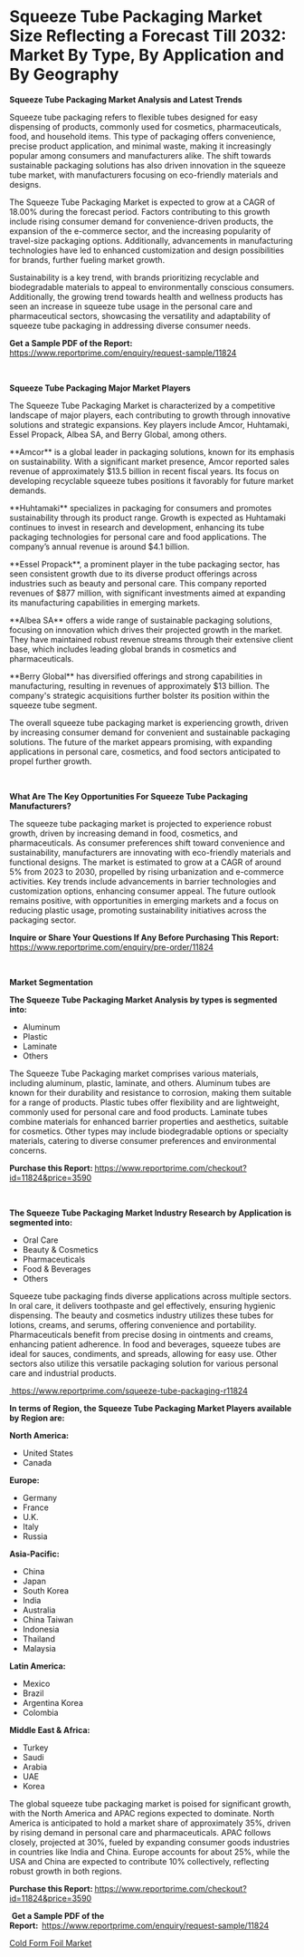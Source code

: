 <p><h1>Squeeze Tube Packaging Market Size Reflecting a Forecast Till 2032: Market By Type, By Application and By Geography</h1></p><p><strong>Squeeze Tube Packaging Market Analysis and Latest Trends</strong></p>
<p><p>Squeeze tube packaging refers to flexible tubes designed for easy dispensing of products, commonly used for cosmetics, pharmaceuticals, food, and household items. This type of packaging offers convenience, precise product application, and minimal waste, making it increasingly popular among consumers and manufacturers alike. The shift towards sustainable packaging solutions has also driven innovation in the squeeze tube market, with manufacturers focusing on eco-friendly materials and designs. </p><p>The Squeeze Tube Packaging Market is expected to grow at a CAGR of 18.00% during the forecast period. Factors contributing to this growth include rising consumer demand for convenience-driven products, the expansion of the e-commerce sector, and the increasing popularity of travel-size packaging options. Additionally, advancements in manufacturing technologies have led to enhanced customization and design possibilities for brands, further fueling market growth. </p><p>Sustainability is a key trend, with brands prioritizing recyclable and biodegradable materials to appeal to environmentally conscious consumers. Additionally, the growing trend towards health and wellness products has seen an increase in squeeze tube usage in the personal care and pharmaceutical sectors, showcasing the versatility and adaptability of squeeze tube packaging in addressing diverse consumer needs.</p></p>
<p><strong>Get a Sample PDF of the Report:&nbsp;</strong> <a href="https://www.reportprime.com/enquiry/request-sample/11824?utm_campaign=3072&utm_medium=2&utm_source=Github&utm_content=ia&utm_term=17032025&utm_id=squeeze-tube-packaging">https://www.reportprime.com/enquiry/request-sample/11824</a></p>
<p>&nbsp;</p>
<p><strong>Squeeze Tube Packaging Major Market Players</strong></p>
<p><p>The Squeeze Tube Packaging Market is characterized by a competitive landscape of major players, each contributing to growth through innovative solutions and strategic expansions. Key players include Amcor, Huhtamaki, Essel Propack, Albea SA, and Berry Global, among others.</p><p>**Amcor** is a global leader in packaging solutions, known for its emphasis on sustainability. With a significant market presence, Amcor reported sales revenue of approximately $13.5 billion in recent fiscal years. Its focus on developing recyclable squeeze tubes positions it favorably for future market demands.</p><p>**Huhtamaki** specializes in packaging for consumers and promotes sustainability through its product range. Growth is expected as Huhtamaki continues to invest in research and development, enhancing its tube packaging technologies for personal care and food applications. The company’s annual revenue is around $4.1 billion.</p><p>**Essel Propack**, a prominent player in the tube packaging sector, has seen consistent growth due to its diverse product offerings across industries such as beauty and personal care. This company reported revenues of $877 million, with significant investments aimed at expanding its manufacturing capabilities in emerging markets.</p><p>**Albea SA** offers a wide range of sustainable packaging solutions, focusing on innovation which drives their projected growth in the market. They have maintained robust revenue streams through their extensive client base, which includes leading global brands in cosmetics and pharmaceuticals.</p><p>**Berry Global** has diversified offerings and strong capabilities in manufacturing, resulting in revenues of approximately $13 billion. The company's strategic acquisitions further bolster its position within the squeeze tube segment.</p><p>The overall squeeze tube packaging market is experiencing growth, driven by increasing consumer demand for convenient and sustainable packaging solutions. The future of the market appears promising, with expanding applications in personal care, cosmetics, and food sectors anticipated to propel further growth.</p></p>
<p>&nbsp;</p>
<p><strong>What Are The Key Opportunities For Squeeze Tube Packaging Manufacturers?</strong></p>
<p><p>The squeeze tube packaging market is projected to experience robust growth, driven by increasing demand in food, cosmetics, and pharmaceuticals. As consumer preferences shift toward convenience and sustainability, manufacturers are innovating with eco-friendly materials and functional designs. The market is estimated to grow at a CAGR of around 5% from 2023 to 2030, propelled by rising urbanization and e-commerce activities. Key trends include advancements in barrier technologies and customization options, enhancing consumer appeal. The future outlook remains positive, with opportunities in emerging markets and a focus on reducing plastic usage, promoting sustainability initiatives across the packaging sector.</p></p>
<p><strong>Inquire or Share Your Questions If Any Before Purchasing This Report:</strong> <a href="https://www.reportprime.com/enquiry/pre-order/11824?utm_campaign=3072&utm_medium=2&utm_source=Github&utm_content=ia&utm_term=17032025&utm_id=squeeze-tube-packaging">https://www.reportprime.com/enquiry/pre-order/11824</a></p>
<p>&nbsp;</p>
<p><strong>Market Segmentation</strong></p>
<p><strong>The Squeeze Tube Packaging Market Analysis by types is segmented into:</strong></p>
<p><ul><li>Aluminum</li><li>Plastic</li><li>Laminate</li><li>Others</li></ul></p>
<p><p>The Squeeze Tube Packaging market comprises various materials, including aluminum, plastic, laminate, and others. Aluminum tubes are known for their durability and resistance to corrosion, making them suitable for a range of products. Plastic tubes offer flexibility and are lightweight, commonly used for personal care and food products. Laminate tubes combine materials for enhanced barrier properties and aesthetics, suitable for cosmetics. Other types may include biodegradable options or specialty materials, catering to diverse consumer preferences and environmental concerns.</p></p>
<p><strong>Purchase this Report:&nbsp;</strong><a href="https://www.reportprime.com/checkout?id=11824&price=3590&utm_campaign=3072&utm_medium=2&utm_source=Github&utm_content=ia&utm_term=17032025&utm_id=squeeze-tube-packaging">https://www.reportprime.com/checkout?id=11824&price=3590</a></p>
<p>&nbsp;</p>
<p><strong>The Squeeze Tube Packaging Market Industry Research by Application is segmented into:</strong></p>
<p><ul><li>Oral Care</li><li>Beauty & Cosmetics</li><li>Pharmaceuticals</li><li>Food & Beverages</li><li>Others</li></ul></p>
<p><p>Squeeze tube packaging finds diverse applications across multiple sectors. In oral care, it delivers toothpaste and gel effectively, ensuring hygienic dispensing. The beauty and cosmetics industry utilizes these tubes for lotions, creams, and serums, offering convenience and portability. Pharmaceuticals benefit from precise dosing in ointments and creams, enhancing patient adherence. In food and beverages, squeeze tubes are ideal for sauces, condiments, and spreads, allowing for easy use. Other sectors also utilize this versatile packaging solution for various personal care and industrial products.</p></p>
<p><a href="https://www.reportprime.com/squeeze-tube-packaging-r11824?utm_campaign=3072&utm_medium=2&utm_source=Github&utm_content=ia&utm_term=17032025&utm_id=squeeze-tube-packaging">&nbsp;https://www.reportprime.com/squeeze-tube-packaging-r11824</a></p>
<p><strong>In terms of Region, the Squeeze Tube Packaging Market Players available by Region are:</strong></p>
<p>
    <p> <strong> North America: </strong>
        <ul>
            <li>United States</li>
            <li>Canada</li>
        </ul>
        </p> 
    <p> <strong> Europe: </strong>
        <ul>
            <li>Germany</li>
            <li>France</li>
            <li>U.K.</li>
            <li>Italy</li>
            <li>Russia</li>
        </ul>
        </p> 
    <p> <strong> Asia-Pacific: </strong>
        <ul>
            <li>China</li>
            <li>Japan</li>
            <li>South Korea</li>
            <li>India</li>
            <li>Australia</li>
            <li>China Taiwan</li>
            <li>Indonesia</li>
            <li>Thailand</li>
            <li>Malaysia</li>
        </ul>
        </p> 
    <p> <strong> Latin America: </strong>
        <ul>
            <li>Mexico</li>
            <li>Brazil</li>
            <li>Argentina Korea</li>
            <li>Colombia</li>
        </ul>
        </p> 
    <p> <strong> Middle East & Africa: </strong>
        <ul>
            <li>Turkey</li>
            <li>Saudi</li>
            <li>Arabia</li>
            <li>UAE</li>
            <li>Korea</li>
        </ul>
    </p>
    </p>
<p><p>The global squeeze tube packaging market is poised for significant growth, with the North America and APAC regions expected to dominate. North America is anticipated to hold a market share of approximately 35%, driven by rising demand in personal care and pharmaceuticals. APAC follows closely, projected at 30%, fueled by expanding consumer goods industries in countries like India and China. Europe accounts for about 25%, while the USA and China are expected to contribute 10% collectively, reflecting robust growth in both regions.</p></p>
<p><strong>Purchase this Report: </strong><a href="https://www.reportprime.com/checkout?id=11824&price=3590&utm_campaign=3072&utm_medium=2&utm_source=Github&utm_content=ia&utm_term=17032025&utm_id=squeeze-tube-packaging">https://www.reportprime.com/checkout?id=11824&price=3590</a></p>
<p>&nbsp;<strong>Get a Sample PDF of the Report:&nbsp;&nbsp;</strong><a href="https://www.reportprime.com/enquiry/request-sample/11824?utm_campaign=3072&utm_medium=2&utm_source=Github&utm_content=ia&utm_term=17032025&utm_id=squeeze-tube-packaging">https://www.reportprime.com/enquiry/request-sample/11824</a></p>
<p><strong></strong></p>
<p><p><a href="https://github.com/popupioo/Market-Research-Report-List-1/blob/main/cold-form-foil-market.md?utm_campaign=3072&utm_medium=2&utm_source=Github&utm_content=ia&utm_term=17032025&utm_id=squeeze-tube-packaging">Cold Form Foil Market</a></p></p>